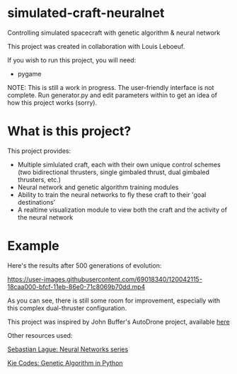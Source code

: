 # simulated-craft-neuralnet
Controlling simulated spacecraft with genetic algorithm &amp; neural network

This project was created in collaboration with Louis Leboeuf.

If you wish to run this project, you will need:
- pygame

NOTE: This is still a work in progress.
The user-friendly interface is not complete. Run generator.py and edit parameters within to get an idea of how this project works (sorry).

# What is this project?
This project provides:
- Multiple simlulated craft, each with their own unique control schemes (two bidirectional thrusters, single gimbaled thrust, dual gimbaled thrusters, etc.)
- Neural network and genetic algorithm training modules
- Ability to train the neural networks to fly these craft to their 'goal destinations'
- A realtime visualization module to view both the craft and the activity of the neural network

# Example
Here's the results after 500 generations of evolution:

https://user-images.githubusercontent.com/69018340/120042115-18caa000-bfcf-11eb-86e0-71c8069b70dd.mp4

As you can see, there is still some room for improvement, especially with this complex dual-thruster configuration.

This project was inspired by John Buffer's AutoDrone project, available [here](https://github.com/johnBuffer/AutoDrone)

Other resources used:

[Sebastian Lague: Neural Networks series](https://www.youtube.com/watch?v=bVQUSndDllU)

[Kie Codes: Genetic Algorithm in Python](https://www.youtube.com/watch?v=nhT56blfRpE)

